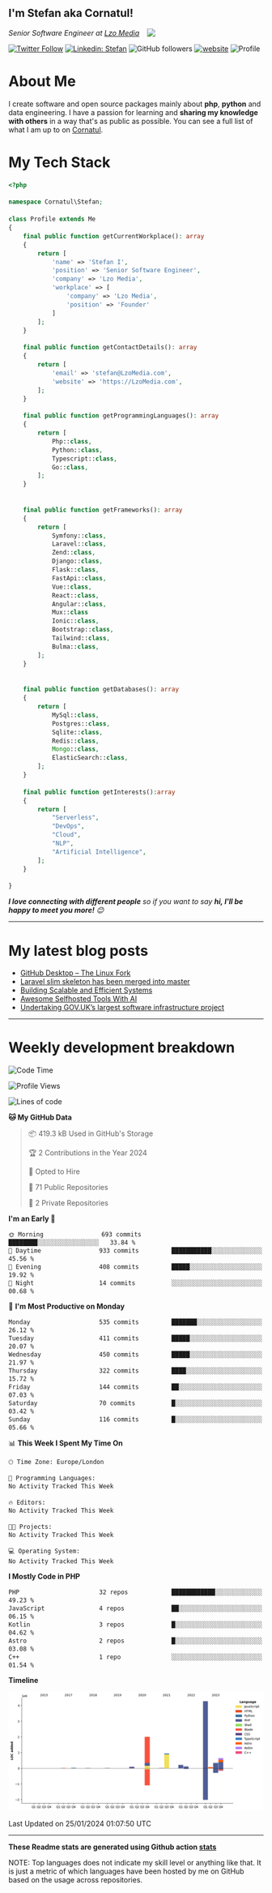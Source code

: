 <h2>I'm Stefan aka Cornatul! </h2>
<img align='right' src="https://i.giphy.com/media/YePKU8cVoIF3afvi8s/giphy.webp" width="230">
<p><em>Senior Software Engineer at <a href="https:/lzomedia.com/">Lzo Media
</a>
</em></p>

[![Twitter Follow](https://img.shields.io/twitter/follow/cornatul?label=Follow)](https://twitter.com/intent/follow?screen_name=cornatul)
[![Linkedin: Stefan](https://img.shields.io/badge/cornatul-blue?style=flat-square&logo=Linkedin&logoColor=white&link=https://www.linkedin.com/in/cornatul/)](https://www.linkedin.com/in/cornatul/)
![GitHub followers](https://img.shields.io/github/followers/cornatul?label=Follow&style=social)
[![website](https://img.shields.io/badge/Website-46a2f1.svg?&style=flat-square&logo=Google-Chrome&logoColor=white&link=https://cornatul.com/)](https://cornatul.com/)
![Profile](https://visitor-badge.glitch.me/badge?page_id=cornatul.cornatul)



# About Me
I create software and open source packages mainly about **php**, **python** and data engineering. 
I have a passion for learning and **sharing my knowledge with others** in a way that's as public as possible. 
You can see a full list of what I am up to on [Cornatul](https://lzomedia.com).


# My Tech Stack

```php
<?php

namespace Cornatul\Stefan;

class Profile extends Me
{
    final public function getCurrentWorkplace(): array
    {
        return [
            'name' => 'Stefan I',
            'position' => 'Senior Software Engineer',
            'company' => 'Lzo Media',
            'workplace' => [
                'company' => 'Lzo Media',
                'position' => 'Founder'         
            ]
        ];
    }
    
    final public function getContactDetails(): array
    {
        return [
            'email' => 'stefan@LzoMedia.com',
            'website' => 'https://LzoMedia.com',
        ];
    }
    
    final public function getProgrammingLanguages(): array
    {
        return [
            Php::class,
            Python::class,
            Typescript::class,
            Go::class,
        ];
    }
    
    
    final public function getFrameworks(): array
    {
        return [
            Symfony::class,
            Laravel::class,
            Zend::class,
            Django::class,
            Flask::class,
            FastApi::class,
            Vue::class,
            React::class,
            Angular::class,
            Mux::class
            Ionic::class,
            Bootstrap::class,
            Tailwind::class,
            Bulma::class,
        ];
    }
    
    
    final public function getDatabases(): array
    {
        return [
            MySql::class,
            Postgres::class,
            Sqlite::class,
            Redis::class,
            Mongo::class,
            ElasticSearch::class,
        ];
    }

    final public function getInterests():array
    {
        return [
            "Serverless",
            "DevOps",
            "Cloud",
            "NLP",
            "Artificial Intelligence",
        ];
    }
   
}
```
 <em><b>I love connecting with different people</b> so if you want to say <b>hi, I'll be happy to meet you more!</b> 😊</em>

---
# My latest blog posts
<!-- BLOG-POST-LIST:START -->
- [GitHub Desktop – The Linux Fork](https://blog.lzomedia.com/github-desktop-the-linux-fork/)
- [Laravel slim skeleton has been merged into master](https://blog.lzomedia.com/laravel-slim-skeleton-has-been-merged-into-master/)
- [Building Scalable and Efficient Systems](https://blog.lzomedia.com/building-scalable-and-efficient-systems/)
- [Awesome Selfhosted Tools With AI](https://blog.lzomedia.com/awesome-selfhosted-tools-with-ai/)
- [Undertaking GOV.UK’s largest software infrastructure project](https://blog.lzomedia.com/undertaking-gov-uks-largest-software-infrastructure-project/)
<!-- BLOG-POST-LIST:END -->

---
# Weekly development breakdown
<!--START_SECTION:waka-->
![Code Time](http://img.shields.io/badge/Code%20Time-395%20hrs%2021%20mins-blue)

![Profile Views](http://img.shields.io/badge/Profile%20Views-0-blue)

![Lines of code](https://img.shields.io/badge/From%20Hello%20World%20I%27ve%20Written-8.7%20million%20lines%20of%20code-blue)

**🐱 My GitHub Data** 

> 📦 419.3 kB Used in GitHub's Storage 
 > 
> 🏆 2 Contributions in the Year 2024
 > 
> 💼 Opted to Hire
 > 
> 📜 71 Public Repositories 
 > 
> 🔑 2 Private Repositories 
 > 
**I'm an Early 🐤** 

```text
🌞 Morning                693 commits         ████████░░░░░░░░░░░░░░░░░   33.84 % 
🌆 Daytime                933 commits         ███████████░░░░░░░░░░░░░░   45.56 % 
🌃 Evening                408 commits         █████░░░░░░░░░░░░░░░░░░░░   19.92 % 
🌙 Night                  14 commits          ░░░░░░░░░░░░░░░░░░░░░░░░░   00.68 % 
```
📅 **I'm Most Productive on Monday** 

```text
Monday                   535 commits         ███████░░░░░░░░░░░░░░░░░░   26.12 % 
Tuesday                  411 commits         █████░░░░░░░░░░░░░░░░░░░░   20.07 % 
Wednesday                450 commits         █████░░░░░░░░░░░░░░░░░░░░   21.97 % 
Thursday                 322 commits         ████░░░░░░░░░░░░░░░░░░░░░   15.72 % 
Friday                   144 commits         ██░░░░░░░░░░░░░░░░░░░░░░░   07.03 % 
Saturday                 70 commits          █░░░░░░░░░░░░░░░░░░░░░░░░   03.42 % 
Sunday                   116 commits         █░░░░░░░░░░░░░░░░░░░░░░░░   05.66 % 
```


📊 **This Week I Spent My Time On** 

```text
🕑︎ Time Zone: Europe/London

💬 Programming Languages: 
No Activity Tracked This Week

🔥 Editors: 
No Activity Tracked This Week

🐱‍💻 Projects: 
No Activity Tracked This Week

💻 Operating System: 
No Activity Tracked This Week
```

**I Mostly Code in PHP** 

```text
PHP                      32 repos            ████████████░░░░░░░░░░░░░   49.23 % 
JavaScript               4 repos             ██░░░░░░░░░░░░░░░░░░░░░░░   06.15 % 
Kotlin                   3 repos             █░░░░░░░░░░░░░░░░░░░░░░░░   04.62 % 
Astro                    2 repos             █░░░░░░░░░░░░░░░░░░░░░░░░   03.08 % 
C++                      1 repo              ░░░░░░░░░░░░░░░░░░░░░░░░░   01.54 % 
```



**Timeline**

![Lines of Code chart](https://raw.githubusercontent.com/cornatul/cornatul/master/assets/bar_graph.png)


 Last Updated on 25/01/2024 01:07:50 UTC
<!--END_SECTION:waka-->


---


**These Readme stats are generated using Github action [stats](https://github.com/cornatul/stats)**

NOTE: Top languages does not indicate my skill level or anything like that. 
It is just a metric of which languages have been hosted by me on GitHub based on the usage across repositories. 
